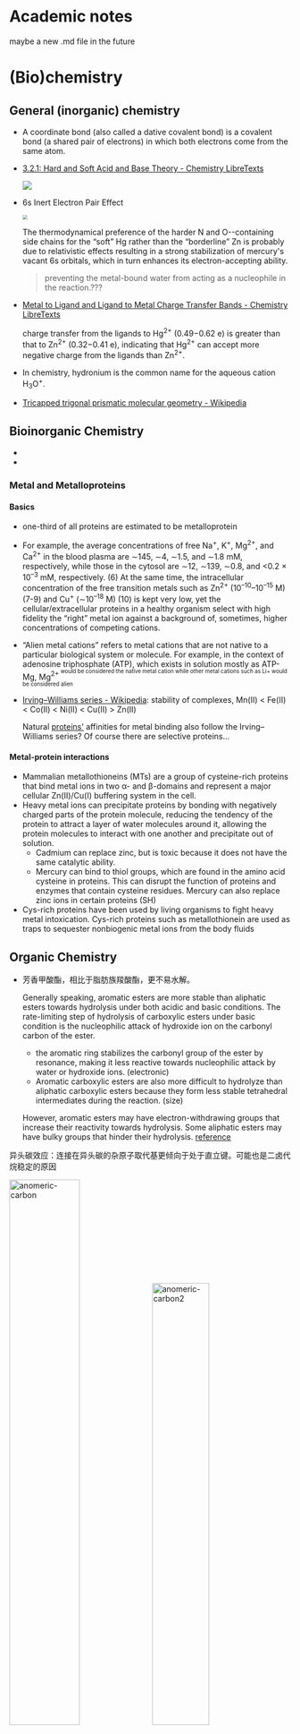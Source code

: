# Academic notes

maybe a new .md file in the future




# (Bio)chemistry

## General (inorganic) chemistry

- A coordinate bond (also called a dative covalent bond) is a covalent bond (a shared pair of electrons) in which both electrons come from the same atom.

- [3.2.1: Hard and Soft Acid and Base Theory - Chemistry LibreTexts](https://chem.libretexts.org/Courses/Saint_Marys_College_Notre_Dame_IN/CHEM_342%3A_Bio-inorganic_Chemistry/Readings/Week_3%3A_Metal-Ligand_Interactions_continued..../3.2%3A_The_identity_of_metal_ion_and_the_ligand_donor_atom(s)_affects_affinity/3.2.1%3A_Hard_and_Soft_Acid_and_Base_Theory)

  ![](https://cdn.jsdelivr.net/gh/gxf1212/notes@master/research/academic-notes.asssets/hsab.jpg)

- 6s Inert Electron Pair Effect

  <img src="https://cdn.jsdelivr.net/gh/gxf1212/notes@master/research/academic-notes.asssets/6s-ele.jpg" style="zoom: 50%;" />

  The thermodynamical preference of the harder N and O--containing side chains for the “soft” Hg rather than the “borderline” Zn is probably due to relativistic effects resulting in a strong stabilization of mercury's vacant 6s orbitals, which in turn enhances its electron-accepting ability.

  > preventing the metal-bound water from acting as a nucleophile in the reaction.???

- [Metal to Ligand and Ligand to Metal Charge Transfer Bands - Chemistry LibreTexts](https://chem.libretexts.org/Bookshelves/Physical_and_Theoretical_Chemistry_Textbook_Maps/Supplemental_Modules_(Physical_and_Theoretical_Chemistry)/Spectroscopy/Electronic_Spectroscopy/Metal_to_Ligand_and_Ligand_to_Metal_Charge_Transfer_Bands)

  charge transfer from the ligands to Hg<sup>2+</sup> (0.49−0.62 e) is greater than that to Zn<sup>2+</sup> (0.32−0.41 e), indicating that Hg<sup>2+</sup> can accept more negative charge from the ligands than Zn<sup>2+</sup>.

- In chemistry, hydronium is the common name for the aqueous cation H<sub>3</sub>O<sup>+</sup>.

- [Tricapped trigonal prismatic molecular geometry - Wikipedia](https://en.wikipedia.org/wiki/Tricapped_trigonal_prismatic_molecular_geometry)





## Bioinorganic Chemistry

- 

- 

### Metal and Metalloproteins

#### Basics

- one-third of all proteins are estimated to be metalloprotein

- For example, the average concentrations of free Na<sup>+</sup>, K<sup>+</sup>, Mg<sup>2+</sup>, and Ca<sup>2+</sup> in the blood plasma are ∼145, ∼4, ∼1.5, and ∼1.8 mM, respectively, while those in the cytosol are ∼12, ∼139, ∼0.8, and <0.2 × 10<sup>–3</sup> mM, respectively. (6) At the same time, the intracellular concentration of the free transition metals such as Zn<sup>2+</sup> (10<sup>–10</sup>–10<sup>–15</sup> M) (7-9) and Cu<sup>+</sup> (∼10<sup>–18</sup> M) (10) is kept very low, yet the cellular/extracellular proteins in a healthy organism select with high fidelity the “right” metal ion against a background of, sometimes, higher concentrations of competing cations.

- “Alien metal cations” refers to metal cations that are not native to a particular biological system or molecule. For example, in the context of adenosine triphosphate (ATP), which exists in solution mostly as ATP-Mg, Mg<sup>2+<sup/> would be considered the native metal cation while other metal cations such as Li+ would be considered alien

- [Irving–Williams series - Wikipedia](https://en.wikipedia.org/wiki/Irving–Williams_series): stability of complexes, Mn(II) < Fe(II) < Co(II) < Ni(II) < Cu(II) > Zn(II)

  Natural [proteins'](https://en.wikipedia.org/wiki/Protein) affinities for metal binding also follow the Irving–Williams series? Of course there are selective proteins...

#### Metal-protein interactions

- Mammalian metallothioneins (MTs) are a group of cysteine-rich proteins that bind metal ions in two α- and β-domains and represent a major cellular Zn(II)/Cu(I) buffering system in the cell.
- Heavy metal ions can precipitate proteins by bonding with negatively charged parts of the protein molecule, reducing the tendency of the protein to attract a layer of water molecules around it, allowing the protein molecules to interact with one another and precipitate out of solution.
  - Cadmium can replace zinc, but is toxic because it does not have the same catalytic ability.
  - Mercury can bind to thiol groups, which are found in the amino acid cysteine in proteins. This can disrupt the function of proteins and enzymes that contain cysteine residues. Mercury can also replace zinc ions in certain proteins (SH)
- Cys-rich proteins have been used by living organisms to fight heavy metal intoxication. Cys-rich proteins such as metallothionein are used as traps to sequester nonbiogenic metal ions from the body fluids

## Organic Chemistry

- 芳香甲酸酯，相比于脂肪族羧酸酯，更不易水解。

  Generally speaking, aromatic esters are more stable than aliphatic esters towards hydrolysis under both acidic and basic conditions.
  The rate-limiting step of hydrolysis of carboxylic esters under basic condition is the nucleophilic attack of hydroxide ion on the carbonyl carbon of the ester.

  - the aromatic ring stabilizes the carbonyl group of the ester by resonance, making it less reactive towards nucleophilic attack by water or hydroxide ions. (electronic)
  - Aromatic carboxylic esters are also more difficult to hydrolyze than aliphatic carboxylic esters because they form less stable tetrahedral intermediates during the reaction. (size)

  However, aromatic esters may have electron-withdrawing groups that increase their reactivity towards hydrolysis. Some aliphatic esters may have bulky groups that hinder their hydrolysis.
  [reference](https://chem.libretexts.org/Courses/Brevard_College/CHE_202%3A_Organic_Chemistry_II/02%3A_Carboxylic_Acids_and_Esters/2.10%3A_Reactions_of_Esters)



异头碳效应：连接在异头碳的杂原子取代基更倾向于处于直立键。可能也是二卤代烷稳定的原因

<img src="https://cdn.jsdelivr.net/gh/gxf1212/notes@master/research/academic-notes.asssets/anomeric-carbon.jpg" alt="anomeric-carbon" width=50% />

<img src="https://cdn.jsdelivr.net/gh/gxf1212/notes@master/research/academic-notes.asssets/anomeric-carbon2.jpg" alt="anomeric-carbon2" width=45% />



<img src="https://cdn.jsdelivr.net/gh/gxf1212/notes@master/research/academic-notes.asssets/halogen-bond.png" alt="anomeric-carbon" width=50% />

## Common Biomolecules

just basic properties

### Protein

- hypophosphorylated (comparative more hypophosphorylated, superlative most hypophosphorylated) (biochemistry) phosphorylated to a less than normal extent, or less than fully.
- 
- 关于His：
  反正case-by-case，实在是想起来了就用一下H++ 
  his整体是6.0，one that is part of an imidazole ring (Nπ) and one that is part of an imine group (Nτ). The Nπ nitrogen has a lone pair of electrons that can act as a Lewis base and accept a proton（带双键那个）
  这就是MD的不足了，只能同时用一个形式，不能叠加态
  有些具体case，如酶：https://en.wikipedia.org/wiki/Histidine。传递质子的作用



### Nucleic acids

RNA aptamer柔性比DNA强，理论上能达到更高的亲和力

#### DNA/RNA polymerase

![DNAPol](https://cdn.jsdelivr.net/gh/gxf1212/notes@master/research/academic-notes.asssets/DNAPol.png)

3'-OH和Pβ的O形成氢键是有道理的！焦磷酸离去之后直接把3'-OH去质子化了！！



### Lipids

The most abundant membrane lipids are the phospholipids. These have a polar head group and two hydrophobic hydrocarbon tails.
[Phosphatidylcholine (PC) and phosphatidylethanolamine (PE) are the most abundant phospholipids in all mammalian cell membranes](https://pubmed.ncbi.nlm.nih.gov/28411170/).
**[Phosphatidylcholine](https://www.bing.com/ck/a?!&&p=d0affee344b2ba32JmltdHM9MTY3OTA5NzYwMCZpZ3VpZD0yYmEyOWMwMi1lZDI3LTZlNTQtMDBmNC04ZWJlZWM2ZDZmODgmaW5zaWQ9NTQyNw&ptn=3&hsh=3&fclid=2ba29c02-ed27-6e54-00f4-8ebeec6d6f88&u=a1L3NlYXJjaD9xPVBob3NwaGF0aWR5bGNob2xpbmUmZmlsdGVycz1zaWQlM2E3N2E0ZWJjNy0zM2UyLTk1ZWItNjM3Ni1iZGFiNjA0YjIwYzAmZm9ybT1FTlRMTks&ntb=1)** and **phosphatidylethanolamine** are the two main **phospholipids** in eukaryotic cells comprising ~50 and 25% of phospholipid mass, respectively.



[Phospholipids are a class of lipids that consist of two fatty acyl molecules esterified at the sn-1 and sn-2 positions of glycerol, and contain a head group linked by a phosphate residue at the sn-3 position](https://lipidlibrary.aocs.org/chemistry/physics/animal-lipids/phospholipid-biosynthesis)[2](https://lipidlibrary.aocs.org/chemistry/physics/animal-lipids/phospholipid-biosynthesis). [The hydrocarbon in the “sn-2” position refers to the second fatty acid chain attached to the glycerol backbone](https://lipidlibrary.aocs.org/chemistry/physics/animal-lipids/phospholipid-biosynthesis).

The carbon atom that appears on top in the Fischer projection that shows a vertical carbon chain with the hydroxyl group at carbon-2 to the left is designated as C-1. [To differentiate such numbering from conventional numbering conveying no steric information, the prefix ‘sn’ (for stereospecifically numbered) is used](https://avantilipids.com/tech-support/faqs/meaning-of-sn)[1](https://avantilipids.com/tech-support/faqs/meaning-of-sn).



### Saccharides/Carbonhydrates

自然界几乎所有天然存在的糖类化合物均是D构型，D-核糖的三个手性碳均为D构型。





## Thermodynamics & kinetics

The inhibitory constant (Ki) is a type of equilibrium dissociation constant (Kd) that represents the equilibrium binding affinity for a ligand that reduces the activity of its binding partner.

Ki is associated with thermodynamic parameters in that ΔG = RTln(Ki), where ΔG, R, and T are the absolute binding free energy, the gas constant, and the absolute temperature, respectively



The turnover number of an enzyme (kcat or catalytic rate constant) is <u>the maximal number of molecules of substrate converted to product per active site per unit time of several different substrates to different products</u>.



How to estimate how long a substrate stays at the active site? Given the M-M equation:
$$
v=k_{cat}\dfrac{[E][S]}{K_m+[S]}
$$
meaning how many substrates are converted per unit time. So $\dfrac{v}{[E]}$ means how many substrates are converted per unit time per unit enzyme, or $\dfrac{[E]}{v}$ means how long it takes for **one enzyme molecule** to convert one substrate molecule to the product.
$$
t=\dfrac{1+K_m/[S]}{k_{cat}}
$$

- reversibly proportional to $k_{cat}$. For protein kinases with $k_{cat}$ of several seconds<sup>-1</sup>, it should require seconds to simulate the whole process.
- $t$ increases dramatically if $[S]$ is much lower than $K_m$, usually in 0.x µM

see [data](https://www.brenda-enzymes.org/enzyme.php?ecno=2.7.11.1#TURNOVER%20NUMBER%20[1/s])



## Quantum chemistry

- In quantum chemistry, the Hessian matrix is a matrix of second derivatives of a molecule’s energy with respect to its atomic coordinates. It is used to describe the curvature of the potential energy surface near a stationary point, such as a minimum or transition state. The Hessian matrix can be used to determine the vibrational frequencies of a molecule and its normal modes of vibration
- Hohenberg-Kohn定理的核心思想是：体系中的所有物理量都可以通过只包含电子密度的变量来唯一决定，而实现方法是通过变分原理来求得体系基态。
- <img src="https://cdn.jsdelivr.net/gh/gxf1212/notes@master/research/academic-notes.asssets/pseudo-potential.png" style="zoom:50%;" />



## Other general

PDB 3hh6、3ht9说明有两个occupancy时晶体结构是能捕捉到的

[甲醛中毒的化学原理是什么？ - 知乎](https://www.zhihu.com/question/363622944/answer/963100232)



单胞（Unit cell）：又称晶胞，能够反映晶格的对称性的周期单元。 

超胞（Supercell）：超胞是对单胞的扩展，扩展成新的重复单元。

<img src="https://cdn.jsdelivr.net/gh/gxf1212/notes@master/research/academic-notes.asssets/super-cell.png" style="zoom:50%;" />

# Pharmacology

## Concepts

- The inhibitory constant ($K_i$) is a type of [equilibrium dissociation constant (Kd)](https://pharmacologycanada.org/equilibrium-dissociation-constant-Kd) that represents the equilibrium binding [affinity](https://pharmacologycanada.org/Affinity) for a ligand that reduces the activity of its binding partner.

  $K_i$ is associated with thermodynamic parameters in that $\Delta G = RT\ln(K_i)$, where $\Delta G$, $R$ , and $T$ are the absolute binding free energy, the gas constant, and the absolute temperature, respectively

- In-house drug discovery refers to the process of discovering new drugs within a company or organization, rather than outsourcing the process to another company.

## Categories

### Peptide

- 干扰PPI很难使用小分子，因为：1）没有明显口袋，容易被水竞争掉；2）界面高度柔性，小分子可能刚性难调整。可以截一段蛋白作为多肽药

- 由于环肽具备环化的稳定序列及构象，以此获得更好的细胞渗透性和稳定性，并且与线性肽一样，环肽也能够靶向蛋白质-蛋白质界面，因此，环肽是Gαs蛋白药物开发的有希望的候选者。环肽的优势

  与小分子比：

  - 更适用于PPI
  - 更稳定
  - 毒性更小

  与线性肽比：

  - 更强细胞穿透性
  - 更高亲和力
  - 环化多样性

### Macrolide

大环内酯（Macrolide）是一类广谱抗生素，能够有效抑制细菌的生长和繁殖。大环内酯分子结构由16-环的大环和一定的糖基组成，作用于细菌的机理主要是通过抑制细菌蛋白质的合成。

具体来说，大环内酯可与细菌的50S亚基上的23S rRNA结合，阻止细菌RNA依赖性蛋白合成。此外，大环内酯还可以诱导靶菌的形态学变化，使其形态异常，从而使其生长和繁殖受到抑制。

值得注意的是，由于细菌和人类细胞的核糖体结构存在差异，大环内酯对于人类细胞的影响比较小，因此在治疗感染时，大环内酯具有较低的毒副作用和较高的选择性，被广泛用于临床抗菌药物的治疗中。

### Halogenation

卤素基本是通过谷胱甘肽结合来代谢的

[Halogenation of drugs enhances membrane binding and permeation](https://pubmed.ncbi.nlm.nih.gov/15122640/)

## Strategy of design

![](https://cdn.jsdelivr.net/gh/gxf1212/notes@master/research/academic-notes.asssets/synthetic-lethals.jpg)

synthetic lethality



### bioisosteres

[SwissBioisostere - A database of molecular replacements for ligand design](http://www.swissbioisostere.ch/)

> reading material
>
> - https://mp.weixin.qq.com/s/Q-X5F3KWaNV2_JXmrmEEHQ
> - https://mp.weixin.qq.com/s/S5tX-4WJbD_1a0qMI3z4EQ
> - https://zhuanlan.zhihu.com/p/493305578
> - https://mp.weixin.qq.com/s/BDPBPu7EyK2lAfqW48HQxQ 五氟硫基

- 药物分子中的羧基可以用磺酰胺，磷酸酯，四唑，硼酸等代替。
  - 在羧基的各种生物电子等排体中，羟肟酸的酸性稍弱，离子化程度较低，能显著提高透膜能力，然而在体内容易被代谢成羧酸，可在其氮原子上引入大一点的基团来提高其代谢稳定性。
  
    ![boric-acid](https://cdn.jsdelivr.net/gh/gxf1212/notes@master/research/academic-notes.asssets/boric-acid.png)



- 基团反转是常见的一种非经典电子等排类型，是同一功能基团间进行的电子等排。-COR 与 ROC-基团，都是酯，且有相似的疏水性
- 不改变环大小的等排体？
- 环内CH=CH和NH、S（缩环），O-C=O；CH=和N=
- 在药物分子设计中可以将偕二氟乙烯基看作是醛基或者酮基的生物电子等排体，应用于酶抑制剂的机理研究



### Covalent inhibitor

[综述| 药物发现中的共价抑制剂](https://mp.weixin.qq.com/s/B0iYLWQIvlcn4N_0F2o_rw)

![BHO](https://cdn.jsdelivr.net/gh/gxf1212/notes@master/research/academic-notes.asssets/BHO.png)

---



![ring-design](https://cdn.jsdelivr.net/gh/gxf1212/notes@master/research/academic-notes.asssets/ring-design.png)



## Compounds

- 布洛芬(Ibuprofen)又名异丁苯丙酸

- 环磷酰胺在体外无活性，主要通过肝脏P450酶水解成醛磷酰胺再运转到组织中形成磷酰胺氮芥而发挥作用。环磷酰胺可由脱氢酶转变为羧磷酰胺而失活，或以丙烯醛形式排出，导致泌尿道毒性。属于周期非特异性药，作用机制与氮芥相同。

  ![Cyclophosphamid](https://cdn.jsdelivr.net/gh/gxf1212/notes@master/research/academic-notes.asssets/Cyclophosphamid.png)

- 阿斯巴甜，学名为天门冬酰苯丙氨酸甲酯，是一种重要的甜味剂。

- from wikipedia: **脒**[[注 1\]](https://zh.wikipedia.org/zh-cn/脒#cite_note-1)（Amidine）是一类含氮[有机化合物](https://zh.wikipedia.org/wiki/有机化合物)，通式见右图，是[羧酸](https://zh.wikipedia.org/wiki/羧酸)的含氮衍生物。最简单的脒是[甲脒](https://zh.wikipedia.org/wiki/甲脒)，HC(=NH)NH2。常见的脒包括[DBN](https://zh.wikipedia.org/wiki/DBN)、[DBU](https://zh.wikipedia.org/wiki/DBU)和[三氮脒](https://zh.wikipedia.org/w/index.php?title=三氮脒&action=edit&redlink=1)等。低级的脒有毒。
  脒具碱性，可以和酸形成稳定的盐，常用作[杂环化合物](https://zh.wikipedia.org/wiki/杂环化合物)的合成前体，有些脒类也是药物。脒可通过[Pinner反应](https://zh.wikipedia.org/wiki/Pinner反应)制取。






# Molecular & Cell Biology

## General

A **non-receptor tyrosine kinase** (**nRTK**) is a [cytosolic](https://en.wikipedia.org/wiki/Cytosolic) [enzyme](https://en.wikipedia.org/wiki/Enzyme)

[An orphan receptor is a protein that has a similar structure to other identified receptors but whose endogenous ligand has not yet been identified](https://en.wikipedia.org/wiki/Orphan_receptor).



### Macropinocytosis

Macropinocytosis is responsible for nonspecific uptake of fluid, solutes, membrane, ligands and smaller particles attached to the plasma membrane.

In macropinocytosis, vesicles larger than those formed by micropinocytosis are created. These vesicles hold larger volumes of fluid and dissolved nutrients. The vesicles range in size from 0.5 to 5 micrometers in diameter.
https://www.thoughtco.com/pinocytosis-definition-4143229

Macropinosomes are known to be leaky

![](https://cdn.jsdelivr.net/gh/gxf1212/notes@master/research/academic-notes.asssets/macropinocytosis.png)



## Cancer biology

- [The main difference between hyperplasia and neoplasia is that hyperplasia is an increase in the number of cells either due to physiological or pathological conditions, whereas neoplasia is unregulated cell proliferation due to genetic changes](https://pediaa.com/what-is-the-difference-between-hyperplasia-and-neoplasia/). Hyperplasia is generally benign, meaning that once the stimulus causing it is removed, the abnormal increase in cell number stops. [On the other hand, neoplasia can be malignant](https://www.healthresearchpolicy.org/hyperplastic/).
- <u>A micronucleus</u> is a small nucleus that forms whenever a chromosome or a fragment of a chromosome is not incorporated into one of the daughter nuclei during cell division. It usually is a sign of genotoxic events and chromosomal instability. Micronuclei are commonly seen in cancerous cells and may indicate genomic instability



### Prostate cancer

The exact mechanisms behind why prostate cancer prefers to metastasize to the bone are not yet fully understood. However, it is known that the bone microenvironment provides a favorable environment for the growth and survival of cancer cells. The bone is rich in growth factors and other signaling molecules that can support the growth of cancer cells. Additionally, the bone is a common site for the spread of cancer cells through the bloodstream, as it is highly vascularized and has a large surface area for cancer cells to attach and grow.

> source forgot...

双膦酸盐是一类可防止骨密度降低的药物，用于治疗骨质疏松症和类似疾病。双膦酸盐类药物吸附于骨表面上的羟磷灰石结合位点，尤其是在骨质吸收活跃的骨表面。当破骨细胞开始重吸收充满双膦酸盐的骨质时，骨质吸收期间释放的双膦酸盐就会损害破骨细胞形成皱褶缘、黏附于骨表面和产生持续骨质吸收所必需的质子的能力。双膦酸盐类药物也可通过减少破骨细胞前体细胞的发育和募集以及促进破骨细胞凋亡，来降低破骨细胞的活性。

<img src="https://cdn.jsdelivr.net/gh/gxf1212/notes@master/research/academic-notes.asssets/bisphosphates.png" alt="bisphosphates" style="zoom: 33%;" />



sexual hormones

![sexual-hormones](https://cdn.jsdelivr.net/gh/gxf1212/notes@master/research/academic-notes.asssets/sexual-hormones.png)





<img src="https://cdn.jsdelivr.net/gh/gxf1212/notes@master/research/academic-notes.asssets/bicalutamine.png" alt="bicalutamine" style="zoom:25%;" />

bicalutamine，比卡鲁胺

<img src="https://cdn.jsdelivr.net/gh/gxf1212/notes@master/research/academic-notes.asssets/Enzalutamide.png" alt="Enzalutamide" style="zoom:25%;" />

恩杂鲁胺 (Enzalutamide)



RNA aptamer targeting AR (v7) DNA binding domain?



# Other Biology

## Plant physiology

- rhizosphere: 根际，是指受植物根系活动影响，在物理、化学和生物学性质上不同于土体的那部分微域环境。根际一般指离根轴表面数毫米范围之内，是土壤-根系-微生物相互作用的微区域，也是不同植物种类或品种、土壤和环境条件形成的特定的微生态系统。 
- https://www.rseco.org/content/363-ions-charge-and-membrane-voltages.html
  Ions such as potassium and chloride (K+ and Cl–) are major osmotic solutes in plant cells.
  Plasma membranes are normally about -116 mV, which would keep K+ concentrations inside a cell 100 times higher and Cl- concentrations 100 times lower than in the external solution.
- 非原质体 The apoplast is the space outside the plasma membrane within which material can disperse freely.



# Polymer

One of the fascinating properties of polyzwitterions is the so-called anti-polyelectrolyte behavior in aqueous solutions – **the polymer solubility, the solution viscosity and the swelling of polymer network increase with added salts**, in contrast to salt-induced collapse of ordinary polyelectrolytes.



# Experiments

[拉曼or红外光谱，你真的分清了吗？](https://www.cailiaoren.com/m_zl_detail.php?dbid=14)





# Computer science

## Coding

- 重写(Override)与重载(Overload)

  - 重写是子类对父类的允许访问的方法的实现过程进行重新编写, 返回值和形参都不能改变。**即外壳不变，核心重写！**
  - 重载(overloading) 是在一个类里面，方法名字相同，而参数不同。返回类型可以相同也可以不同。
- C language is faster than Python because it is a compiled language while Python is an interpreted language. This means that C code is directly translated into machine code by the compiler, while Python code is first translated into bytecode and then interpreted by the interpreter

## numerical simulation

> In computer programming, numbers are represented using a finite number of bits (0s and 1s). Decimal numbers can be represented in two ways: floating point and fixed point.
>
> Floating point representation is a way of representing numbers with a varying number of digits before and after the decimal point. The position of the decimal point can change depending on the magnitude of the number. This allows for a wide range of numbers to be represented, both very large and very small. However, because the position of the decimal point is not fixed, it can lead to rounding errors and loss of precision.
>
> Fixed point representation, on the other hand, uses a fixed number of bits to represent the whole number and decimal portion of a number. This means that the decimal point is fixed at a specific position, and the number of digits before and after the decimal point is predetermined. This limits the size of the number that can be represented, but also ensures that the precision is maintained and rounding errors are minimized.
> For example, let's say we want to represent the number 3.14159. In floating point representation, the computer may represent it as 3.141590118408203125, which is an approximation. In fixed point representation, we could choose to use 16 bits, with 8 bits for the whole number and 8 bits for the decimal portion. This would allow us to represent numbers between -128 and 127, with a maximum of 256 possible decimal values (0-255). We could represent 3.14159 as 3.25 (in binary, 00000011.01000000).
> there is no rounding error when performing arithmetic operations within the bounds of the fixed point representation.

- 浮点数：科学计数法，范围更广
- 定点数：保持精度（绝对位数，不是有效数字位数）

https://escholarship.org/content/qt95k0h86q/qt95k0h86q.pdf  also an Amber TI example?

## HPC

- **Tesla A100 is...2~3x** faster than the V100 using 32-bit precision.
- SIMD stands for **Single Instruction, Multiple Data**. It is a type of parallel processing in Flynn’s taxonomy. [SIMD describes computers with multiple processing elements that perform the same operation on multiple data points simultaneously](https://en.wikipedia.org/wiki/Single_instruction,_multiple_data)
- NCCL：Nvidia Collective multi-GPU Communication Library，多GPU通讯

# AI

- RLHF就是基于人类反馈（Human Feedback）对语言模型进行强化学习（Reinforcement Learning），和一般的fine-tune过程乃至prompt tuning自然也不同。
  https://zhuanlan.zhihu.com/p/591474085
- In artificial intelligence (AI), particularly machine learning (ML), ablation study **investigates the performance of an AI system by removing certain components to understand the contribution of the component to the overall system**.





# Physics

- Dissipated work is a concept in thermodynamics that refers to the amount of work that is lost to heat during a process. When work is done on or by a system, some of the energy may be transferred to the system’s surroundings as heat. This heat transfer represents a loss of useful energy, as it is no longer available to do work. The amount of work that is lost in this way is called dissipated work. For example, when you rub your hands together, you are doing work to overcome the friction between your hands. Some of the energy from this work is transferred to your hands as heat, warming them up. This heat transfer represents dissipated work.
- Rupture force 断裂力 is the external force put on a material of interest that causes it to break or rupture. It can be calculated using a formula that takes into account the load force and size dimensions of the material. It can also be measured using an atomic force microscope (AFM) for single covalent bonds
- 

[物理四神兽——拉普拉斯的妖 - 知乎 (zhihu.com)](https://zhuanlan.zhihu.com/p/35239781)





# Other

## English 

### writing

To shed light on, throw light on, or cast light on something means to make it easier to understand, because more information is known about it.

主宰: dominate, dictate, rule, decide

### Common

The must common uses are "vide 63" (which means "see page sixty-three"), v.s. vide supra ("see earlier" or "look above on this page") and v.i. vide infra ("See below" or "Look below"). Don't confuse v.s. (vide supra) with vs. (versus).

\#号: number sign

## Industry

CRO：首席风险官

bd是公司的外交部门，是BusinessDevelopment的缩写，意思是商务拓展。

cmc通常是指在制药行业中,专门从事化学成分生产与控制(chemical manufacture and control)相关的职位

## Research ideas?

https://mdl.shsmu.edu.cn/zh/home.jsp  上交张健老师组，做别构


